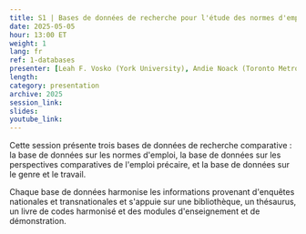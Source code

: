 ```yaml
---
title: S1 | Bases de données de recherche pour l'étude des normes d'emploi et du travail précaire
date: 2025-05-05
hour: 13:00 ET
weight: 1
lang: fr
ref: 1-databases
presenter: [Leah F. Vosko (York University), Andie Noack (Toronto Metropolitan University), Tim Gadanidis (York University), Rebecca Casey (Acadia University)]
length:
category: presentation
archive: 2025
session_link:
slides:
youtube_link:
---
```

Cette session présente trois bases de données de recherche comparative : la base de données sur les normes d'emploi, la base de données sur les perspectives comparatives de l'emploi précaire, et la base de données sur le genre et le travail. <!--more-->

Chaque base de données harmonise les informations provenant d'enquêtes nationales et transnationales et s'appuie sur une bibliothèque, un thésaurus, un livre de codes harmonisé et des modules d'enseignement et de démonstration.

